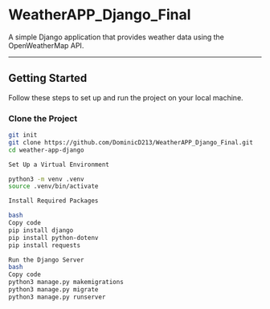 # WeatherAPP_Django_Final

A simple Django application that provides weather data using the OpenWeatherMap API.

---

## Getting Started

Follow these steps to set up and run the project on your local machine.

### Clone the Project
```bash
git init
git clone https://github.com/DominicD213/WeatherAPP_Django_Final.git
cd weather-app-django

Set Up a Virtual Environment

python3 -m venv .venv
source .venv/bin/activate

Install Required Packages

bash
Copy code
pip install django
pip install python-dotenv
pip install requests

Run the Django Server
bash
Copy code
python3 manage.py makemigrations
python3 manage.py migrate
python3 manage.py runserver